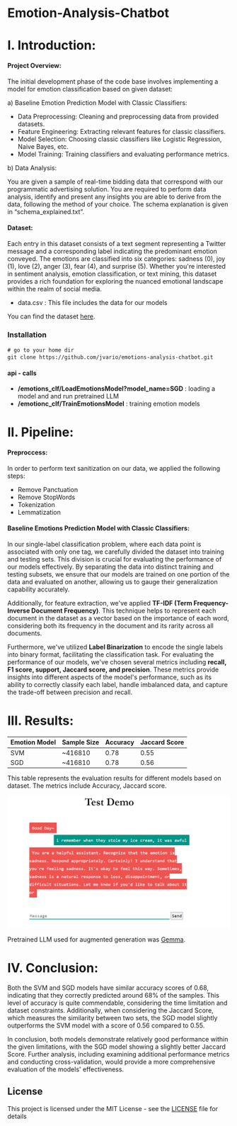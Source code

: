 # Emotion-Analysis-Chatbot

# I.  Introduction:

#### Project Overview:
The initial development phase of the code base involves implementing a model for emotion classification based on given dataset:

a) Baseline Emotion Prediction Model with Classic Classifiers:

  - Data Preprocessing: Cleaning and preprocessing data from provided datasets.
  - Feature Engineering: Extracting relevant features for classic classifiers.
  - Model Selection: Choosing classic classifiers like Logistic Regression, Naive Bayes, etc.
  - Model Training: Training classifiers and evaluating performance metrics.
    
b) Data Analysis:

 You are given a sample of real-time bidding data that correspond with
our programmatic advertising solution. You are required to perform data
analysis, identify and present any insights you are able to derive from the data,
following the method of your choice. The schema explanation is given in
“schema_explained.txt”.


#### Dataset:
Each entry in this dataset consists of a text segment representing a Twitter message and a corresponding label indicating the predominant emotion conveyed. The emotions are classified into six categories: sadness (0), joy (1), love (2), anger (3), fear (4), and surprise (5). Whether you're interested in sentiment analysis, emotion classification, or text mining, this dataset provides a rich foundation for exploring the nuanced emotional landscape within the realm of social media.

- data.csv : This file includes the data for our models

You can find the dataset [here](https://www.kaggle.com/datasets/nelgiriyewithana/emotions/data).


### Installation

    # go to your home dir
    git clone https://github.com/jvario/emotions-analysis-chatbot.git


  #### api - calls
 - **/emotions_clf/LoadEmotionsModel?model_name=SGD** :  loading a model and and run pretrained LLM
 - **/emotionc_clf/TrainEmotionsModel** : training emotion models
   
# II.  Pipeline:

#### Preproccess:
In order to perform text sanitization on our data, we applied the following steps:

- Remove Panctuation
- Remove StopWords
- Tokenization
- Lemmatization

#### Baseline Emotions Prediction Model with Classic Classifiers:
In our single-label classification problem, where each data point is associated with only one tag, we carefully divided the dataset into training and testing sets. This division is crucial for evaluating the performance of our models effectively. By separating the data into distinct training and testing subsets, we ensure that our models are trained on one portion of the data and evaluated on another, allowing us to gauge their generalization capability accurately. 

Additionally, for feature extraction, we've applied **TF-IDF (Term Frequency-Inverse Document Frequency)**. This technique helps to represent each document in the dataset as a vector based on the importance of each word, considering both its frequency in the document and its rarity across all documents.

Furthermore, we've utilized **Label Binarization** to encode the single labels into binary format, facilitating the classification task.
For evaluating the performance of our models, we've chosen several metrics including **recall, F1 score, support, Jaccard score, and precision**. These metrics provide insights into different aspects of the model's performance, such as its ability to correctly classify each label, handle imbalanced data, and capture the trade-off between precision and recall.


# III.  Results:

| Emotion Model | Sample Size | Accuracy | Jaccard Score |
|-------|-------------|----------|---------------|
| SVM   | ~416810      | 0.78     | 0.55          |
| SGD   | ~416810      | 0.78     | 0.56          |

This table represents the evaluation results for different models based on dataset. The metrics include Accuracy, Jaccard score.


![alt text](https://github.com/jvario/emotion-analysis-chatbot/blob/main/image_1.png)


Pretrained LLM used for augmented generation was [Gemma](https://huggingface.co/blog/gemma).

# IV. Conclusion:
Both the SVM and SGD models have similar accuracy scores of 0.68, indicating that they correctly predicted around 68% of the samples. This level of accuracy is quite commendable, considering the time limitation and dataset constraints. Additionally, when considering the Jaccard Score, which measures the similarity between two sets, the SGD model slightly outperforms the SVM model with a score of 0.56 compared to 0.55.

In conclusion, both models demonstrate relatively good performance within the given limitations, with the SGD model showing a slightly better Jaccard Score. Further analysis, including examining additional performance metrics and conducting cross-validation, would provide a more comprehensive evaluation of the models' effectiveness.
## License
This project is licensed under the MIT License - see the [LICENSE](LICENSE) file for details

